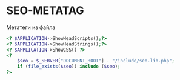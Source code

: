 # SEO-METATAG
Метатеги из файла 
```php
<? $APPLICATION->ShowHeadScripts();?>
<? $APPLICATION->ShowHeadStrings();?>
<? $APPLICATION->ShowCSS() ?>
<? 
	$seo = $_SERVER["DOCUMENT_ROOT"] . "/include/seo.lib.php"; 
	if (file_exists($seo)) include ($seo); 
?>
```
